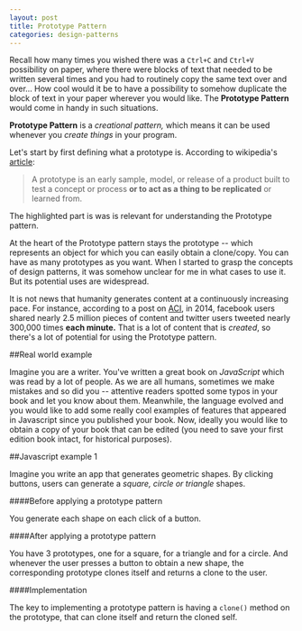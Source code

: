 ```yaml
---
layout: post
title: Prototype Pattern
categories: design-patterns
---
```

Recall how many times you wished there was a `Ctrl+C` and `Ctrl+V` possibility on paper, where there were blocks of text that needed to be written several times and you had to routinely copy the same text over and over... How cool would it be to have a possibility to somehow duplicate the block of text in your paper wherever you would like. The **Prototype Pattern** would come in handy in such situations.

**Prototype Pattern** is a _creational pattern,_ which means it can be used whenever you _create things_ in your program.

Let's start by first defining what a prototype is. According to wikipedia's [article](https://en.wikipedia.org/wiki/Prototype):

>A prototype is an early sample, model, or release of a product built to test a concept or process **or to act as a thing to be replicated** or learned from.

The highlighted part is was is relevant for understanding the Prototype pattern.

At the heart of the Prototype pattern stays the prototype -- which represents an object for which you can easily obtain a clone/copy. You can have as many prototypes as you want. When I started to grasp the concepts of design patterns, it was somehow unclear for me in what cases to use it. But its potential uses are widespread.

It is not news that humanity generates content at a continuously increasing pace. For instance, according to a post on [ACI](http://aci.info/2014/07/12/the-data-explosion-in-2014-minute-by-minute-infographic/), in 2014, facebook users shared nearly 2.5 million pieces of content and twitter users tweeted nearly 300,000 times **each minute.** That is a lot of content that is _created_, so there's a lot of potential for using the Prototype pattern.

##Real world example

Imagine you are a writer. You've written a great book on _JavaScript_ which was read by a lot of people. As we are all humans, sometimes we make mistakes and so did you -- attentive readers spotted some typos in your book and let you know about them. Meanwhile, the language evolved and you would like to add some really cool examples of features that appeared in Javascript since you published your book. Now, ideally you would like to obtain a copy of your book that can be edited (you need to save your first edition book intact, for historical purposes).

##Javascript example 1

Imagine you write an app that generates geometric shapes. By clicking buttons, users can generate a _square, circle or triangle_ shapes. 

####Before applying a prototype pattern

You generate each shape on each click of a button.

####After applying a prototype pattern

You have 3 prototypes, one for a square, for a triangle and for a circle. And whenever the user presses a button to obtain a new shape, the corresponding prototype clones itself and returns a clone to the user.

####Implementation

The key to implementing a prototype pattern is having a `clone()` method on the prototype, that can clone itself and return the cloned self.